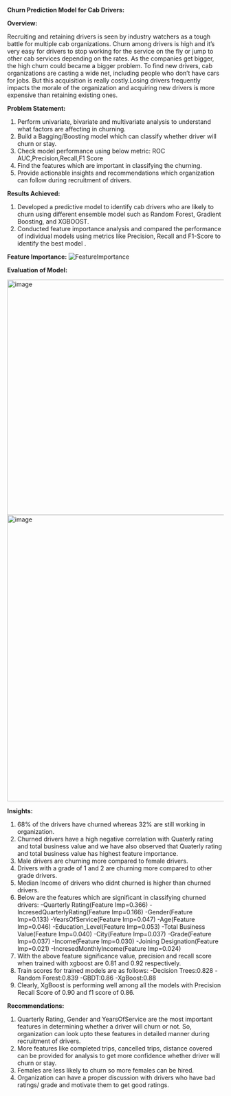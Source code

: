 **Churn Prediction Model for Cab Drivers:**

**Overview:**

Recruiting and retaining drivers is seen by industry watchers as a tough battle for multiple cab organizations. Churn among drivers is high and it’s very easy for drivers to stop working for the service on the fly or jump to other cab services depending on the rates. As the companies get bigger, the high churn could became a bigger problem. To find new drivers, cab organizations are casting a wide net, including people who don’t have cars for jobs. But this acquisition is really costly.Losing drivers frequently impacts the morale of the organization and acquiring new drivers is more expensive than retaining existing ones.

**Problem Statement:**

1. Perform univariate, bivariate and multivariate analysis to understand what factors are affecting in churning.
2. Build a Bagging/Boosting model which can classify whether driver will churn or stay.
3. Check model performance using below metric: ROC AUC,Precision,Recall,F1 Score
4. Find the features which are important in classifying the churning.
5. Provide actionable insights and recommendations which organization can follow during recruitment of drivers.

**Results Achieved:**

1. Developed a predictive model to identify cab drivers who are likely to churn using different ensemble model such as Random Forest, Gradient Boosting, and XGBOOST.
2. Conducted feature importance analysis and compared the performance of individual models using metrics like Precision, Recall and F1-Score to identify the best model .

**Feature Importance:**
![FeatureImportance](https://user-images.githubusercontent.com/17064605/230015261-dfaa73bf-81d7-4d51-a67a-3dabde94380a.png)


**Evaluation of Model:**


<img width="547" alt="image" src="https://user-images.githubusercontent.com/17064605/230015475-8b43defe-bba8-45fd-b941-063d3356e528.png">

<img width="666" alt="image" src="https://user-images.githubusercontent.com/17064605/230016665-2e7b3001-f735-40f1-a695-d7fa42b8be7f.png">



**Insights:**
1. 68% of the drivers have churned whereas 32% are still working in organization.
2. Churned drivers have a high negative correlation with Quaterly rating and total business value and we have also observed that Quaterly rating and total business value has highest feature importance.
3. Male drivers are churning more compared to female drivers.
4. Drivers with a grade of 1 and 2 are churning more compared to other grade drivers.
5. Median Income of drivers who didnt churned is higher than churned drivers.
6. Below are the features which are significant in classifying churned drivers:
 -Quarterly Rating(Feature Imp=0.366)
 -IncresedQuarterlyRating(Feature Imp=0.166)
 -Gender(Feature Imp=0.133)
 -YearsOfService(Feature Imp=0.047)
 -Age(Feature Imp=0.046)
 -Education_Level(Feature Imp=0.053)
 -Total Business Value(Feature Imp=0.040)
 -City(Feature Imp=0.037)
 -Grade(Feature Imp=0.037)
 -Income(Feature Imp=0.030)
 -Joining Designation(Feature Imp=0.021)
 -IncresedMonthlyIncome(Feature Imp=0.024)
 7. With the above feature significance value, precision and recall score when trained with xgboost are 0.81 and 0.92 respectively.
8. Train scores for trained models are as follows:
-Decision Trees:0.828
-Random Forest:0.839
-GBDT:0.86
-XgBoost:0.88
9. Clearly, XgBoost is performing well among all the models with Precision Recall Score of 0.90 and f1 score of 0.86.

**Recommendations:**
1. Quarterly Rating, Gender and YearsOfService are the most important features in determining whether a driver will churn or not. So, organization can look upto these features in detailed manner during recruitment of drivers.
2. More features like completed trips, cancelled trips, distance covered can be provided for analysis to get more confidence whether driver will churn or stay.
3. Females are less likely to churn so more females can be hired.
4. Organization can have a proper discussion with drivers who have bad ratings/ grade and motivate them to get good ratings.
